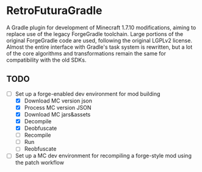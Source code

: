 # RetroFuturaGradle

A Gradle plugin for development of Minecraft 1.7.10 modifications, aiming to replace use of the legacy ForgeGradle toolchain.
Large portions of the original ForgeGradle code are used, following the original LGPLv2 license.
Almost the entire interface with Gradle's task system is rewritten, but a lot of the core algorithms and transformations remain the same for compatibility with the old SDKs.

## TODO

- [ ] Set up a forge-enabled dev environment for mod building
  - [x] Download MC version json 
  - [x] Process MC version JSON
  - [x] Download MC jars&assets
  - [x] Decompile
  - [x] Deobfuscate
  - [ ] Recompile
  - [ ] Run
  - [ ] Reobfuscate
- [ ] Set up a MC dev environment for recompiling a forge-style mod using the patch workflow
